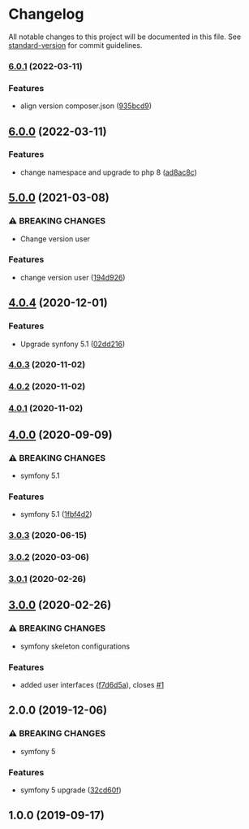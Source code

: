 # Changelog

All notable changes to this project will be documented in this file. See [standard-version](https://github.com/conventional-changelog/standard-version) for commit guidelines.

### [6.0.1](https://github.com/thunderBestPower/jwt-auth/compare/v6.0.0...v6.0.1) (2022-03-11)


### Features

* align version composer.json ([935bcd9](https://github.com/thunderBestPower/jwt-auth/commit/935bcd93fa2c7f0cee4a358f680cb7e15df6af96))

## [6.0.0](https://github.com/thunderBestPower/jwt-auth/compare/v5.0.0...v6.0.0) (2022-03-11)


### Features

* change namespace and upgrade to php 8 ([ad8ac8c](https://github.com/thunderBestPower/jwt-auth/commit/ad8ac8cd6d8366128320c88873ddeb8135999245))

## [5.0.0](https://github.com/escsrl/jwt-auth/compare/v4.0.6...v5.0.0) (2021-03-08)


### ⚠ BREAKING CHANGES

* Change version user

### Features

* change version user ([194d926](https://github.com/escsrl/jwt-auth/commit/194d9263d66cc6be706ebca525e0358d1f1b686c))

## [4.0.4](https://github.com/escsrl/jwt-auth/compare/v4.0.3...v4.1.0) (2020-12-01)


### Features

* Upgrade synfony 5.1 ([02dd216](https://github.com/escsrl/jwt-auth/commit/02dd21699e513dd7094863347418f72eecd8f4e2))

### [4.0.3](https://github.com/escsrl/jwt-auth/compare/v4.0.2...v4.0.3) (2020-11-02)

### [4.0.2](https://github.com/escsrl/jwt-auth/compare/v4.0.1...v4.0.2) (2020-11-02)

### [4.0.1](https://github.com/escsrl/jwt-auth/compare/v4.0.0...v4.0.1) (2020-11-02)

## [4.0.0](https://github.com/escsrl/jwt-auth/compare/v3.0.3...v4.0.0) (2020-09-09)


### ⚠ BREAKING CHANGES

* symfony 5.1

### Features

* symfony 5.1 ([1fbf4d2](https://github.com/escsrl/jwt-auth/commit/1fbf4d28734ece856db87d71c98c71440b49951c))

### [3.0.3](https://github.com/escsrl/jwt-auth/compare/v3.0.2...v3.0.3) (2020-06-15)

### [3.0.2](https://github.com/escsrl/jwt-auth/compare/v3.0.1...v3.0.2) (2020-03-06)

### [3.0.1](https://github.com/escsrl/jwt-auth/compare/v3.0.0...v3.0.1) (2020-02-26)

## [3.0.0](https://github.com/escsrl/jwt-auth/compare/v2.0.0...v3.0.0) (2020-02-26)


### ⚠ BREAKING CHANGES

* symfony skeleton configurations

### Features

* added user interfaces ([f7d6d5a](https://github.com/escsrl/jwt-auth/commit/f7d6d5af83b0be03ab80782c99f95ecc814a2010)), closes [#1](https://github.com/escsrl/jwt-auth/issues/1)

## 2.0.0 (2019-12-06)


### ⚠ BREAKING CHANGES

* symfony 5

### Features

* symfony 5 upgrade ([32cd60f](https://github.com/escsrl/jwt-auth/commit/32cd60f43793cac219731b621f93ecfd10752443))

## 1.0.0 (2019-09-17)

